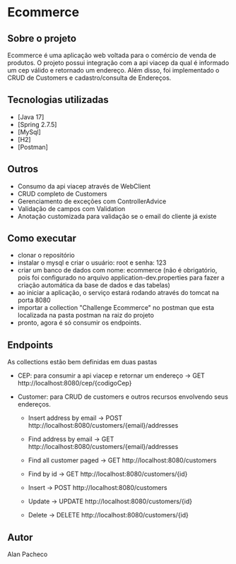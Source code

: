 # Ecommerce

## Sobre o projeto

Ecommerce é uma aplicação web voltada para o comércio de venda de produtos. O projeto possui integração com a api viacep da qual é informado um cep válido e retornado um endereço. Além disso, foi implementado o CRUD de Customers e cadastro/consulta de Endereços.


## Tecnologias utilizadas

- [Java 17]
- [Spring 2.7.5]
- [MySql]
- [H2]
- [Postman]


## Outros 

- Consumo da api viacep através de WebClient
- CRUD completo de Customers
- Gerenciamento de exceções com ControllerAdvice
- Validação de campos com Validation
- Anotação customizada para validação se o email do cliente já existe 


## Como executar

- clonar o repositório
- instalar o mysql e criar o usuário: root e senha: 123
- criar um banco de dados com nome: ecommerce (não é obrigatório, pois foi configurado no arquivo application-dev.properties para fazer a criação automática da base de dados e das tabelas)
- ao iniciar a aplicação, o serviço estará rodando através do tomcat na porta 8080
- importar a collection "Challenge Ecommerce" no postman que esta localizada na pasta postman na raiz do projeto
- pronto, agora é só consumir os endpoints.


## Endpoints

As collections estão bem definidas em duas pastas
<br/>
   - CEP: para consumir a api viacep e retornar um endereço -> GET http://localhost:8080/cep/{codigoCep}
    
   - Customer: para CRUD de customers e outros recursos envolvendo seus endereços.
      - Insert address by email -> 
            POST http://localhost:8080/customers/{email}/addresses
      
      - Find address by email -> 
            GET http://localhost:8080/customers/{email}/addresses
      
      - Find all customer paged -> 
            GET http://localhost:8080/customers
      
      - Find by id -> 
            GET http://localhost:8080/customers/{id}
      
      - Insert -> 
            POST http://localhost:8080/customers
      
      - Update -> 
            UPDATE http://localhost:8080/customers/{id}
      
      - Delete -> 
            DELETE  http://localhost:8080/customers/{id}

## Autor
Alan Pacheco
